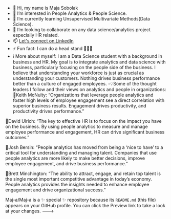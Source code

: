 - 👋 Hi, my name is Maja Sobolak
- 👀 I’m interested in People Analytics & People Science.
- 🌱 I’m currently learning Unsupervised Multivariate Methods(Data Science).
- 💞️ I’m looking to collaborate on any data science/analytics project especially HR related.
- 📫 [Let's connect on LinkedIn](https://www.linkedin.com/in/majasobolak)
- ⚡ Fun fact:  I can do a head stand 🧘‍♀️😉
- ℹ️  More about myself: I am a Data Science student with a background in business and HR. My goal is to integrate analytics and data science with business,
 particularly focusing on the people side of the business. I believe that understanding your workforce is just as crucial as understanding your customers. Nothing drives business performance better than a culture of engaged employees.
-💡Some of the thought leaders I follow and their views on analytics and people in organizations:
💭Keith McNulty:
“Organizations that leverage people analytics and foster high levels of employee engagement see a direct correlation with superior business results. Engagement drives productivity, and productivity drives performance.”

💭David Ulrich:
“The key to effective HR is to focus on the impact you have on the business. By using people analytics to measure and manage employee performance and engagement, HR can drive significant business outcomes.”

💭Josh Bersin:
“People analytics has moved from being a ‘nice to have’ to a critical tool for understanding and managing talent. Companies that use people analytics are more likely to make better decisions, improve employee engagement, and drive business performance.”

💭Brett Minchington:
“The ability to attract, engage, and retain top talent is the single most important competitive advantage in today’s economy. People analytics provides the insights needed to enhance employee engagement and drive organizational success.”

Maj-a/Maj-a is a ✨ special ✨ repository because its `README.md` (this file) appears on your GitHub profile.
You can click the Preview link to take a look at your changes.
--->
